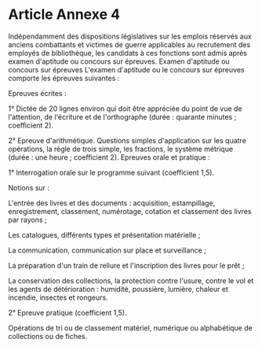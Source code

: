 # Article Annexe 4

Indépendamment des dispositions législatives sur les emplois réservés aux anciens combattants et victimes de guerre applicables au recrutement des employés de bibliothèque, les candidats à ces fonctions sont admis après examen d'aptitude ou concours sur épreuves.             Examen d'aptitude ou concours sur épreuves    L'examen d'aptitude ou le concours sur épreuves comporte les épreuves suivantes :

Epreuves écrites :

1° Dictée de 20 lignes environ qui doit être appréciée du point de vue de l'attention, de l'écriture et de l'orthographe (durée : quarante minutes ; coefficient 2).

2° Epreuve d'arithmétique. Questions simples d'application sur les quatre opérations, la règle de trois simple, les fractions, le système métrique (durée : une heure ; coefficient 2).       Epreuves orale et pratique :

1° Interrogation orale sur le programme suivant (coefficient 1,5).

Notions sur :

L'entrée des livres et des documents : acquisition, estampillage, enregistrement, classement, numérotage, cotation et classement des livres par rayons ;

Les catalogues, différents types et présentation matérielle ;

La communication, communication sur place et surveillance ;

La préparation d'un train de reliure et l'inscription des livres pour le prêt ;

La conservation des collections, la protection contre l'usure, contre le vol et les agents de détérioration : humidité, poussière, lumière, chaleur et incendie, insectes et rongeurs.

2° Epreuve pratique (coefficient 1,5).

Opérations de tri ou de classement matériel, numérique ou alphabétique de collections ou de fiches.
